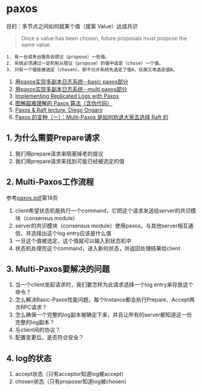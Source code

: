 # paxos
目的：多节点之间如何就某个值（提案 Value）达成共识

> Once a value has been chosen, future proposals must propose the same value.

```
1. 有一台或多台服务会提议（propose）一些值。
2. 系统必须通过一定机制从提议（propose）的值中选定（chose）一个值。
3. 只有一个值能被选定（chosen）。即不允许系统先选定了值A，后面又改选定值B。
``` 

1. [用paxos实现多副本日志系统--basic paxos部分](https://cloud.tencent.com/developer/article/1147420)
2. [用paxos实现多副本日志系统--multi paxos部分](https://cloud.tencent.com/developer/article/1158799)
3. [Implementing Replicated Logs with Paxos](https://ongardie.net/static/raft/userstudy/paxos.pdf)
4. [图解超难理解的 Paxos 算法（含伪代码）](https://xie.infoq.cn/article/e53cbcd0e723e3a6ce4be3b8c)
5. [Paxos & Raft lecture, Diego Ongaro](https://www.bilibili.com/video/BV1WW411a77S?from=search&seid=9258539723484618240&spm_id_from=333.337.0.0)
6. [Paxos 的变种（一）：Multi-Paxos 是如何劝退大家去选择 Raft 的](https://xie.infoq.cn/article/92f6b1a031594da8164645459)

## 1. 为什么需要Prepare请求
 1. 我们用prepare请求来阻塞掉老的提议
 2. 我们用prepare请求来找到可能已经被选定的值

## 2. Multi-Paxos工作流程
参考[paxos.pdf](https://ongardie.net/static/raft/userstudy/paxos.pdf)第18页
 1. client希望状态机能执行一个command，它把这个请求发送给server的共识模块（consensus module）
 2. server的共识模块（consensus module）使用paxos，与其他server相互通信，并选择出这个log entry应该是什么值
 3. 一旦这个值被选定，这个值就可以输入到状态机中
 4. 状态机处理完这个command，进入新的状态，并返回处理结果给client

## 3. Multi-Paxos要解决的问题
 1. 当一个client发起请求时，我们要怎样为此请求选择一个log entry来存放这个命令？
 2. 怎么解决Basic-Paxos性能问题，每个Instance都会执行Prepare、Accept两次RPC请求？
 3. 怎么确保一个完整的log副本被确定下来，并且让所有的server都知道这一份完整的log副本？
 4. 与client间的协议？
 5. 配置变更后，是否符合安全？

## 4. log的状态
 1. accept状态（只有acceptor知道log被accept）
 2. chosen状态（只有proposer知道log被chosen）
